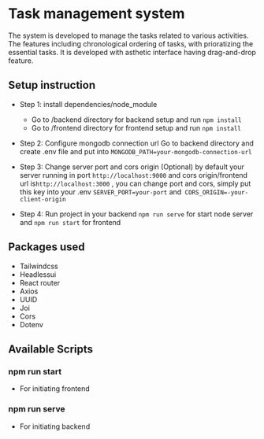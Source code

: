 # Task management system
The system is developed to manage the tasks related to various activities. The features including chronological ordering of tasks, with prioratizing the essential tasks. It is developed with asthetic interface having drag-and-drop feature. 



## Setup instruction

- Step 1: install dependencies/node_module
  - Go to /backend directory for backend setup and run `npm install`
  - Go to /frontend directory for frontend setup and run `npm install`

- Step 2: Configure mongodb connection url
  Go to backend directory and create .env file and put into `MONGODB_PATH=your-mongodb-connection-url`

- Step 3:  Change server port and cors origin (Optional)
by default your server running in port `http://localhost:9000` and cors origin/frontend url is`http://localhost:3000` , you can change port and cors, simply put this key into your .env `SERVER_PORT=your-port` and` CORS_ORIGIN=-your-client-origin`

- Step 4: Run project
in your backend `npm run serve` for start node server and `npm run start` for frontend

## Packages used
- Tailwindcss
- Headlessui
- React router
- Axios
- UUID
- Joi
- Cors
- Dotenv


## Available Scripts

### npm run start 
- For initiating frontend

### npm run serve 
- For initiating backend